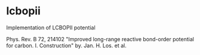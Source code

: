 lcbopii
=======

Implementation of LCBOPII potential 

Phys. Rev. B 72, 214102
"Improved long-range reactive bond-order potential for carbon. I. Construction" by. Jan. H. Los. et al.
